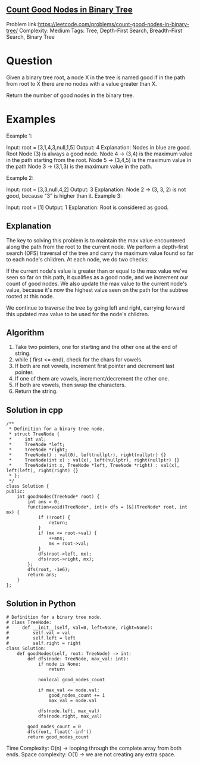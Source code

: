 ## [Count Good Nodes in Binary Tree](hhttps://leetcode.com/problems/count-good-nodes-in-binary-tree/)

Problem link:https://leetcode.com/problems/count-good-nodes-in-binary-tree/
Complexity: Medium
Tags: Tree, Depth-First Search, Breadth-First Search, Binary Tree 


# Question

Given a binary tree root, a node X in the tree is named good if in the path from root to X there are no nodes with a value greater than X.

Return the number of good nodes in the binary tree.

 
# Examples

Example 1:


Input: root = [3,1,4,3,null,1,5]
Output: 4
Explanation: Nodes in blue are good.
Root Node (3) is always a good node.
Node 4 -> (3,4) is the maximum value in the path starting from the root.
Node 5 -> (3,4,5) is the maximum value in the path
Node 3 -> (3,1,3) is the maximum value in the path.

Example 2:


Input: root = [3,3,null,4,2]
Output: 3
Explanation: Node 2 -> (3, 3, 2) is not good, because "3" is higher than it.
Example 3:

Input: root = [1]
Output: 1
Explanation: Root is considered as good.

## Explanation

The key to solving this problem is to maintain the max value encountered along the path from the root to the current node. We perform a depth-first search (DFS) traversal of the tree and carry the maximum value found so far to each node's children. At each node, we do two checks:

If the current node's value is greater than or equal to the max value we've seen so far on this path, it qualifies as a good node, and we increment our count of good nodes. We also update the max value to the current node's value, because it's now the highest value seen on the path for the subtree rooted at this node.

We continue to traverse the tree by going left and right, carrying forward this updated max value to be used for the node's children.

## Algorithm

1. Take two pointers, one for starting and the other one at the end of string. 
2. while ( first <= end), check for the chars for vowels. 
3. If both are not vowels, increment first pointer and decrement last pointer. 
4. If one of them are vowels, increment/decrement the other one. 
5. If both are vowels, then swap the characters. 
8. Return the string.


## Solution in cpp
```
/**
 * Definition for a binary tree node.
 * struct TreeNode {
 *     int val;
 *     TreeNode *left;
 *     TreeNode *right;
 *     TreeNode() : val(0), left(nullptr), right(nullptr) {}
 *     TreeNode(int x) : val(x), left(nullptr), right(nullptr) {}
 *     TreeNode(int x, TreeNode *left, TreeNode *right) : val(x), left(left), right(right) {}
 * };
 */
class Solution {
public:
    int goodNodes(TreeNode* root) {
        int ans = 0;
        function<void(TreeNode*, int)> dfs = [&](TreeNode* root, int mx) {
            if (!root) {
                return;
            }
            if (mx <= root->val) {
                ++ans;
                mx = root->val;
            }
            dfs(root->left, mx);
            dfs(root->right, mx);
        };
        dfs(root, -1e6);
        return ans;      
    }
};
```

## Solution in Python
```
# Definition for a binary tree node.
# class TreeNode:
#     def __init__(self, val=0, left=None, right=None):
#         self.val = val
#         self.left = left
#         self.right = right
class Solution:
    def goodNodes(self, root: TreeNode) -> int:
        def dfs(node: TreeNode, max_val: int):
            if node is None:
                return
          
            nonlocal good_nodes_count
          
            if max_val <= node.val:
                good_nodes_count += 1
                max_val = node.val
          
            dfs(node.left, max_val)
            dfs(node.right, max_val)

        good_nodes_count = 0
        dfs(root, float('-inf'))
        return good_nodes_count
```
Time Complexity: O(n) -> looping through the complete array from both ends.
Space complexity: O(1) -> we are not creating any extra space. 	
